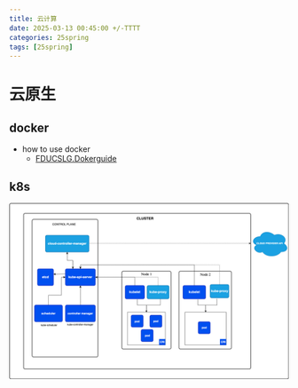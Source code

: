 ```yaml
---
title: 云计算
date: 2025-03-13 00:45:00 +/-TTTT
categories: 25spring
tags: [25spring]
---
```

# 云原生
## docker
* how to use docker
  * [FDUCSLG.Dokerguide](https://comp101.fducslg.com/tools/docker)

## k8s
![alt text](/_posts/img/cloud/k8s.png)

